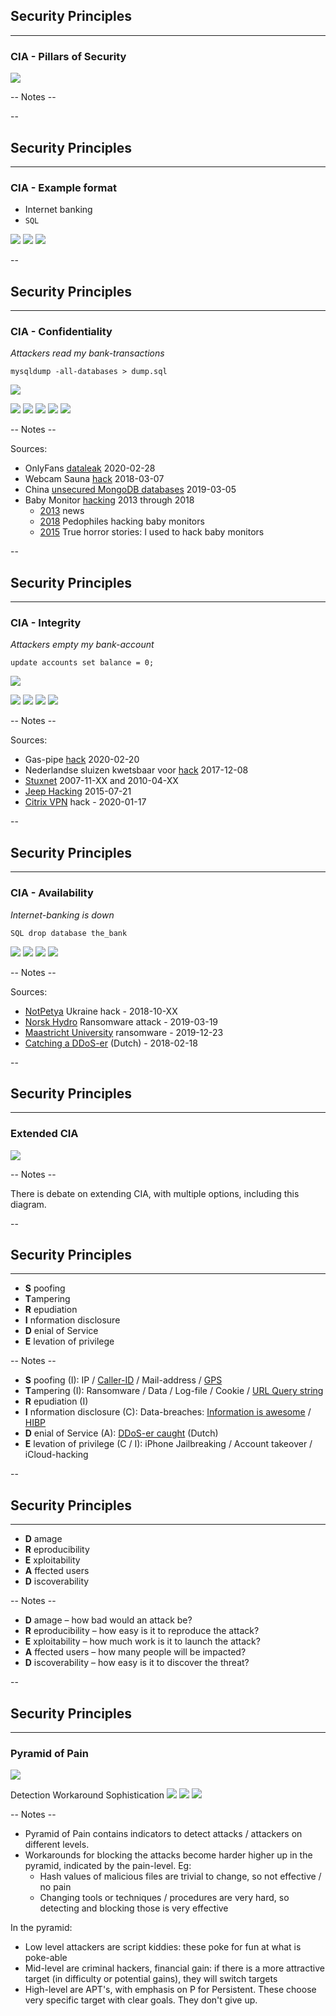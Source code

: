 ## Security Principles
<hr />

### CIA - Pillars of Security

![](pics/cia/CIA_2.png)<!-- .element style="box-shadow:none; position: fixed; top: 160px; right: 200px; width: 575px;"  -->

-- Notes --


--

## Security Principles
<hr />

### CIA - Example format
* Internet banking
* ```SQL```

![](pics/cia/example.jpeg)<!-- .element style="position: fixed; top: 160px; right: 140px; width: 275px; " -->
![](pics/cia/example.png)<!-- .element style="position: fixed; bottom: 100px; right: 20px; width: 225px;" -->
![](pics/cia/example.svg)<!-- .element style="position: fixed; top: 350px; right: 280px; width: 250px;" -->

--

## Security Principles
<hr />

### CIA - Confidentiality
*Attackers read my bank-transactions*<!-- .element: class="fragment" data-fragment-index="0" -->

```mysqldump -all-databases > dump.sql```<!-- .element: class="fragment" data-fragment-index="0" -->

![](pics/cia/confidential.jpeg)<!-- .element style="position: fixed; top: 160px; right: 40px; width: 275px; " class="fragment" data-fragment-index="0" -->

![](pics/cia/gevers_chinese_mongodb.png)<!-- .element style="position: fixed; bottom: 30px; right: 20px; width: 250px;" class="fragment" data-fragment-index="1" -->
![](./pics/webcam_1.png)<!-- .element style="position: fixed; top: 320px; left: 40px; width: 275px;" class="fragment" data-fragment-index="1" -->
![](pics/cia/OnlyFans.jpg)<!-- .element style="position: fixed; top: 320px; right: 320px; width: 300px;" class="fragment" data-fragment-index="1"  -->
![](pics/cia/beautiful_info_data_breaches.png)<!-- .element style="position: fixed; top: 480px; left: 90px; width: 225px;" class="fragment" data-fragment-index="1"  -->
![](pics/cia/baby_phone_2.png)<!-- .element style="position: fixed; bottom: 10px; right: 280px; width: 325px;" class="fragment" data-fragment-index="1" -->

-- Notes --

Sources:
* OnlyFans [dataleak](https://thenextweb.com/media/2020/02/28/massive-cache-stolen-onlyfans-videos-have-been-dumped-online/) 2020-02-28
* Webcam Sauna [hack](https://publicnieuws.com/2018/03/beelden-naakte-oranje-handbalsters-op-pornosite/) 2018-03-07
* China [unsecured MongoDB databases](https://twitter.com/0xdude/status/1102985184134287360?lang=en) 2019-03-05
* Baby Monitor [hacking](https://www.google.com/search?q=baby+monitor+hacking&tbm=vid) 2013 through 2018
  * [2013](https://www.youtube.com/watch?v=MXIWfuakeW4) news
  * [2018](https://www.youtube.com/watch?v=IZJOHUfRo_o) Pedophiles hacking baby monitors
  * [2015](https://www.youtube.com/watch?v=QZQqvYdQ9u4) True horror stories: I used to hack baby monitors

--

## Security Principles
<hr />

### CIA - Integrity
*Attackers empty my bank-account*<!-- .element: class="fragment" data-fragment-index="0" -->

```update accounts set balance = 0;```<!-- .element: class="fragment" data-fragment-index="0" -->

![](./pics/cia/2fa.jpg)<!-- .element style="position: fixed; top: 160px; right: 120px; width: 275px;" class="fragment" data-fragment-index="0" -->

![](pics/cia/sluizen.png)<!-- .element style="position: fixed; bottom: 100px; right: 0px; width: 375px;" class="fragment" data-fragment-index="1" -->
![](pics/cia/stuxnet.png)<!-- .element style="position: fixed; bottom: 170px; left: 150px; width: 375px;" class="fragment" data-fragment-index="1" -->
![](pics/cia/jeep_cherokee.png)<!-- .element style="position: fixed; top: 390px; left: -20px; width: 275px;" class="fragment" data-fragment-index="1" -->
![](pics/cia/citrix.png)<!-- .element style="position: fixed; bottom: 30px; left: 320px; width: 225px;" class="fragment" data-fragment-index="1" -->

-- Notes --

Sources:
* Gas-pipe [hack](https://arstechnica.com/information-technology/2020/02/a-us-gas-pipeline-operator-was-infected-by-malware-your-questions-answered/) 2020-02-20
* Nederlandse sluizen kwetsbaar voor [hack](https://www.agconnect.nl/artikel/nederlandse-sluizen-kwetsbaar-voor-hack) 2017-12-08
* [Stuxnet](https://en.wikipedia.org/wiki/Stuxnet) 2007-11-XX and 2010-04-XX
* [Jeep Hacking](https://www.wired.com/video/watch/hackers-wireless-jeep-attack-stranded-me-on-a-highway) 2015-07-21
* [Citrix VPN](https://www.cyberscoop.com/citrix-vulnerability-backdoor-fireeye/) hack - 2020-01-17

--

## Security Principles
<hr />

### CIA - Availability
*Internet-banking is down*<!-- .element: class="fragment" data-fragment-index="0" -->

```SQL drop database the_bank```<!-- .element: class="fragment" data-fragment-index="0" -->

![](pics/cia/norsk_hydro.png)<!-- .element style="position: fixed; bottom: 50px; right: 20px; width: 275px;" class="fragment" data-fragment-index="1" -->
![](pics/cia/notpetya.png)<!-- .element style="position: fixed; top: 140px; right: 110px; width: 275px;" class="fragment" data-fragment-index="1" -->
![](pics/cia/DDoS.png)<!-- .element style="position: fixed; bottom: 170px; left: 10px; width: 375px;" class="fragment" data-fragment-index="1" -->
![](pics/cia/maastricht_ransomware.png)<!-- .element style="position: fixed; bottom: 20px; left: 310px; width: 375px;" class="fragment" data-fragment-index="1" -->

-- Notes --

Sources:
* [NotPetya](https://www.cyberscoop.com/telebots-eset-notpetya-ukraine-link/) Ukraine hack - 2018-10-XX
* [Norsk Hydro](https://techcrunch.com/2019/03/19/norsk-hydro-ransomware) Ransomware attack - 2019-03-19
* [Maastricht University](https://www.bleepingcomputer.com/news/security/ransomware-hits-maastricht-university-all-systems-taken-down/) ransomware - 2019-12-23
* [Catching a DDoS-er](https://tweakers.net/reviews/6031/een-ddoser-betrapt-hoe-de-aanvaller-tegen-de-lamp-liep.html) (Dutch) - 2018-02-18

--

## Security Principles
<hr />

### Extended CIA

![](./pics/new-cia-triad.png)<!-- .element style="box-shadow:none; position: fixed; top: 160px; right: 200px; width: 575px; z-index: -100;"  -->


-- Notes --

There is debate on extending CIA, with multiple options, including this diagram.


--

## Security Principles
<hr />

* **S** poofing
* **T**ampering
* **R** epudiation
* **I** nformation disclosure
* **D** enial of Service
* **E** levation of privilege

-- Notes --

* **S** poofing (I): IP / [Caller-ID](https://youtu.be/FO0iG_P0P6M?t=345) / Mail-address / [GPS](https://www.scmagazine.com/home/pokemon-go-cheaters-may-inadvertently-learn-gps-spoofing/)
* **T**ampering (I): Ransomware / Data / Log-file / Cookie / [URL Query string](https://nos.nl/artikel/273011-alle-begrotingsstukken-openbaar.html)
* **R** epudiation (I)
* **I** nformation disclosure (C): Data-breaches: [Information is awesome](https://informationisbeautiful.net/visualizations/worlds-biggest-data-breaches-hacks/) / [HIBP](https://haveibeenpwned.com)
* **D** enial of Service (A): [DDoS-er caught](https://tweakers.net/reviews/6031/een-ddoser-betrapt-hoe-de-aanvaller-tegen-de-lamp-liep.html) (Dutch)
* **E** levation of privilege (C / I): iPhone Jailbreaking / Account takeover / iCloud-hacking

--

## Security Principles
<hr />

* **D** amage
* **R** eproducibility
* **E** xploitability
* **A** ffected users
* **D** iscoverability

-- Notes --

* **D** amage – how bad would an attack be?
* **R** eproducibility – how easy is it to reproduce the attack?
* **E** xploitability – how much work is it to launch the attack?
* **A** ffected users – how many people will be impacted?
* **D** iscoverability – how easy is it to discover the threat?

--

## Security Principles
<hr />

### Pyramid of Pain

![](./pics/Pyramid_of_Pain_v2.png)<!-- .element style="box-shadow:none; position: fixed; top: 260px; right: 200px; width: 575px; z-index: -100;"  -->


<span>Detection</span><!-- .element style="font-size: 16px; box-shadow:none; position: fixed; top: 230px; left: 340px; z-index: -100;"  -->
<span>Workaround</span><!-- .element style="font-size: 16px; box-shadow:none; position: fixed; top: 230px; right: 240px; z-index: -100;"  -->
<span>Sophistication</span><!-- .element style="font-size: 16px; box-shadow:none; position: fixed; top: 230px; left: 50px; z-index: -100;"  -->
![](./pics/hacker-3.png)<!-- .element style="box-shadow:none; position: fixed; bottom: 300px; left: 130px; width: 100px; background-color: #ffffff;" class="fragment" data-fragment-index="3" -->
![](pics/cia/spider_2.png)<!-- .element style="box-shadow:none; position: fixed; bottom: 180px; left: 70px; width: 100px; background-color: #ffffff;" class="fragment" data-fragment-index="2" -->
![](./pics/script.png)<!-- .element style="box-shadow:none; position: fixed; bottom: 70px; left: 0px; width: 100px; background-color: #ffffff;" class="fragment" data-fragment-index="1" -->


-- Notes --

* Pyramid of Pain contains indicators to detect attacks / attackers on different levels.
* Workarounds for blocking the attacks become harder higher up in the pyramid, indicated by the pain-level. Eg:
  * Hash values of malicious files are trivial to change, so not effective / no pain
  * Changing tools or techniques / procedures are very hard, so detecting and blocking those is very effective

In the pyramid:
* Low level attackers are script kiddies: these poke for fun at what is poke-able
* Mid-level are criminal hackers, financial gain: if there is a more attractive target (in difficulty or potential gains), they will switch targets
* High-level are APT's, with emphasis on P for Persistent. These choose very specific target with clear goals. They don't give up.
